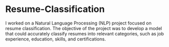 # Resume-Classification
I worked on a Natural Language Processing (NLP) project focused on resume classification. The objective of the project was to develop a model that could accurately classify resumes into relevant categories, such as job experience, education, skills, and certifications.
